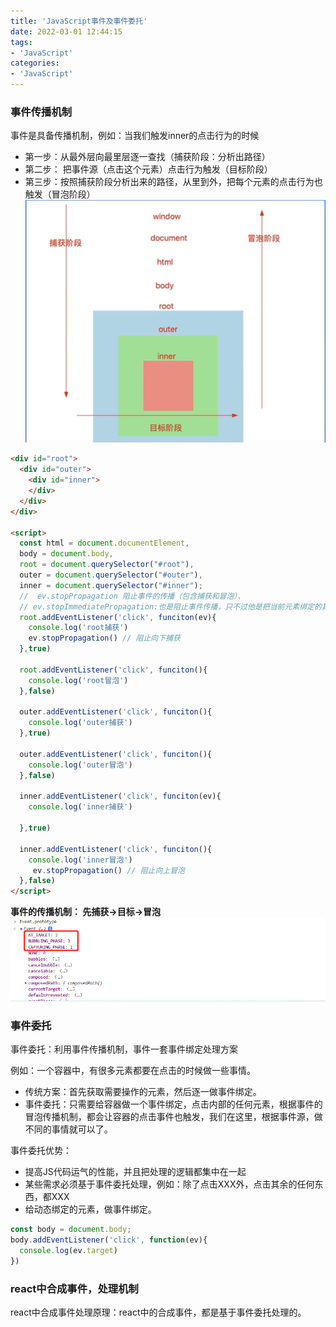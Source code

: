 ```yaml
---
title: 'JavaScript事件及事件委托'
date: 2022-03-01 12:44:15
tags:
- 'JavaScript'
categories:
- 'JavaScript'
---
```

### 事件传播机制
事件是具备传播机制，例如：当我们触发inner的点击行为的时候
 + 第一步：从最外层向最里层逐一查找（捕获阶段：分析出路径）
 + 第二步： 把事件源（点击这个元素）点击行为触发（目标阶段）
 + 第三步：按照捕获阶段分析出来的路径，从里到外，把每个元素的点击行为也触发（冒泡阶段）
![js-01](./js.assets/js_01.png)
```html
<div id="root">
  <div id="outer">
    <div id="inner">
    </div>
  </div>
</div>

<script>
  const html = document.documentElement,
  body = document.body,
  root = document.querySelector("#root"),
  outer = document.querySelector("#outer"),
  inner = document.querySelector("#inner");
  //  ev.stopPropagation 阻止事件的传播（包含捕获和冒泡）、
  // ev.stopImmediatePropagation:也是阻止事件传播，只不过他是把当前元素绑定的其他方法，如果还未执行，也不会在执行。
  root.addEventListener('click', funciton(ev){
    console.log('root捕获')
    ev.stopPropagation() // 阻止向下捕获
  },true)

  root.addEventListener('click', funciton(){
    console.log('root冒泡')
  },false)

  outer.addEventListener('click', funciton(){
    console.log('outer捕获')
  },true)

  outer.addEventListener('click', funciton(){
    console.log('outer冒泡')
  },false)

  inner.addEventListener('click', funciton(ev){
    console.log('inner捕获')
   
  },true)

  inner.addEventListener('click', funciton(){
    console.log('inner冒泡') 
     ev.stopPropagation() // 阻止向上冒泡
  },false)
</script>
```

**事件的传播机制： 先捕获->目标->冒泡**
![js-02](./js.assets/js_02.png)

### 事件委托
事件委托：利用事件传播机制，事件一套事件绑定处理方案

例如：一个容器中，有很多元素都要在点击的时候做一些事情。

+ 传统方案：首先获取需要操作的元素，然后逐一做事件绑定。
+ 事件委托：只需要给容器做一个事件绑定，点击内部的任何元素，根据事件的冒泡传播机制，都会让容器的点击事件也触发，我们在这里，根据事件源，做不同的事情就可以了。

事件委托优势：
+ 提高JS代码运气的性能，并且把处理的逻辑都集中在一起
+ 某些需求必须基于事件委托处理，例如：除了点击XXX外，点击其余的任何东西，都XXX
+ 给动态绑定的元素，做事件绑定。

```js
const body = document.body;
body.addEventListener('click', function(ev){
  console.log(ev.target)
})
``` 

### react中合成事件，处理机制
react中合成事件处理原理：react中的合成事件，都是基于事件委托处理的。
